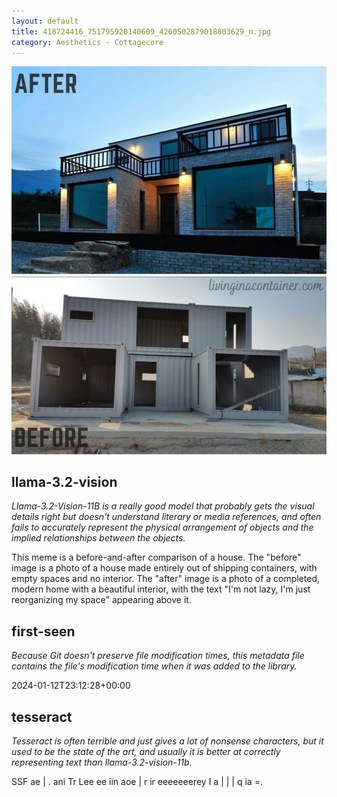 ```yaml
---
layout: default
title: 418724416_751795920140609_4260502879018803629_n.jpg
category: Aesthetics - Cottagecore
---
```


<div markdown="0"><a href="418724416_751795920140609_4260502879018803629_n.jpg"><img class="photo" src="418724416_751795920140609_4260502879018803629_n.jpg" /></a>

<h2>llama-3.2-vision</h2>
<p><i>Llama-3.2-Vision-11B is a really good model that probably gets the visual details right but doesn't understand literary or media references, and often fails to accurately represent the physical arrangement of objects and the implied relationships between the objects.</i></p>
<p>This meme is a before-and-after comparison of a house. The &quot;before&quot; image is a photo of a house made entirely out of shipping containers, with empty spaces and no interior. The &quot;after&quot; image is a photo of a completed, modern home with a beautiful interior, with the text &quot;I&#x27;m not lazy, I&#x27;m just reorganizing my space&quot; appearing above it.</p>

<h2>first-seen</h2>
<p><i>Because Git doesn't preserve file modification times, this metadata file contains the file's modification time when it was added to the library.</i></p>
<p>2024-01-12T23:12:28+00:00</p>

<h2>tesseract</h2>
<p><i>Tesseract is often terrible and just gives a lot of nonsense characters, but it used to be the state of the art, and usually it is better at correctly representing text than llama-3.2-vision-11b.</i></p>
<p>SSF ae | . ani Tr Lee ee iin aoe | r ir eeeeeeerey I a | | | q ia =.</p>

</div>

